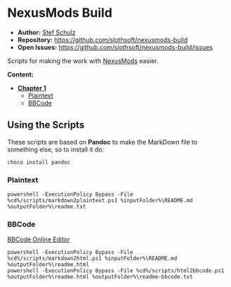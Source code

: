 # NexusMods Build

- **Author:** [Stef Schulz](mailto:s.schulz@slothsoft.de)
- **Repository:** <https://github.com/slothsoft/nexusmods-build>
- **Open Issues:** <https://github.com/slothsoft/nexusmods-build/issues>

Scripts for making the work with [NexusMods](https://www.nexusmods.com) easier.

**Content:**

- **[Chapter 1](#using-the-scripts)**
  - [Plaintext](#plaintext)
  - [BBCode](#bbcode)



## Using the Scripts

These scripts are based on **Pandoc** to make the MarkDown file to something else, so to install it do:

```
choco install pandoc
```

### Plaintext

```
powershell -ExecutionPolicy Bypass -File %cd%/scripts/markdown2plaintext.ps1 %inputFolder%\README.md %outputFolder%\readme.txt
```


### BBCode

[BBCode Online Editor](https://bbcode.ilma.dev)

```
powershell -ExecutionPolicy Bypass -File %cd%/scripts/markdown2html.ps1 %inputFolder%\README.md %outputFolder%\readme.html
powershell -ExecutionPolicy Bypass -File %cd%/scripts/html2bbcode.ps1 %outputFolder%\readme.html %outputFolder%\readme-bbcode.txt
```


